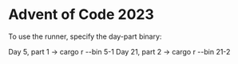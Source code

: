 # Advent of Code 2023

To use the runner, specify the day-part binary:

Day 5, part 1    ->    cargo r --bin 5-1
Day 21, part 2   ->    cargo r --bin 21-2